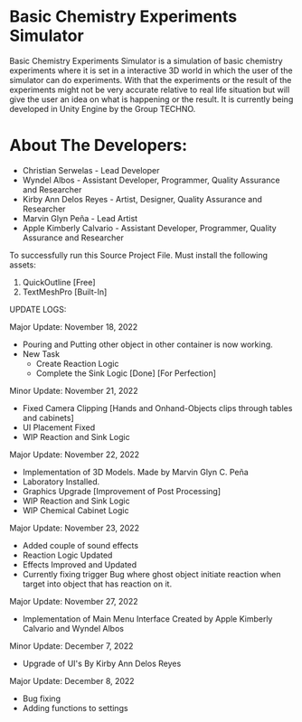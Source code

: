 # Basic Chemistry Experiments Simulator

Basic Chemistry Experiments Simulator is a simulation of basic chemistry experiments where it is set in a interactive 3D world in which the user of the simulator can do experiments. With that the experiments or the result of the experiments might not be very accurate relative to real life situation but will give the user an idea on what is happening or the result. It is currently being developed in Unity Engine by the Group TECHNO.

# About The Developers:
  - Christian Serwelas            - Lead Developer
  - Wyndel Albos                  - Assistant Developer, Programmer, Quality Assurance and Researcher
  - Kirby Ann Delos Reyes         - Artist, Designer, Quality Assurance and Researcher
  - Marvin Glyn Peña              - Lead Artist
  - Apple Kimberly Calvario       - Assistant Developer, Programmer, Quality Assurance and Researcher


To successfully run this Source Project File. Must install the following assets:
1. QuickOutline [Free]
2. TextMeshPro [Built-In]

UPDATE LOGS: 

Major Update: November 18, 2022
  - Pouring and Putting other object in other container is now working.
  - New Task
       - Create Reaction Logic
       - Complete the Sink Logic [Done] [For Perfection]

Minor Update: November 21, 2022
  - Fixed Camera Clipping [Hands and Onhand-Objects clips through tables and cabinets] 
  - UI Placement Fixed
  - WIP Reaction and Sink Logic
 
Major Update: November 22, 2022
  - Implementation of 3D Models. Made by Marvin Glyn C. Peña 
  - Laboratory Installed.
  - Graphics Upgrade [Improvement of Post Processing]
  - WIP Reaction and Sink Logic
  - WIP Chemical Cabinet Logic

Major Update: November 23, 2022
  - Added couple of sound effects
  - Reaction Logic Updated
  - Effects Improved and Updated
  - Currently fixing trigger Bug where ghost object initiate reaction when target into object that has reaction on it.
  
Major Update: November 27, 2022
  - Implementation of Main Menu Interface Created by Apple Kimberly Calvario and Wyndel Albos
  
Minor Update: December 7, 2022
  - Upgrade of UI's By Kirby Ann Delos Reyes
  
Major Update: December 8, 2022
  - Bug fixing
  - Adding functions to settings
